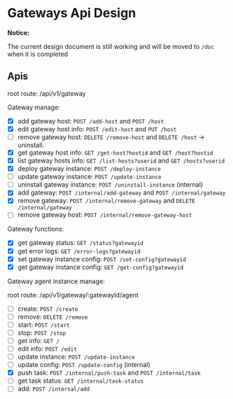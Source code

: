 # Gateways Api Design

**Notice:**

The current design document is still working and will be moved to `/doc` when it is completed

## Apis

root route: /api/v1/gateway

Gateway manage:

- [x]  add gateway host: `POST /add-host` and `POST /host`
- [x]  edit gateway host info: `POST /edit-host` and `PUT /host`
- [ ]  remove gateway host: `DELETE /remove-host` and `DELETE /host` -> uninstall.
- [x]  get gateway host info: `GET /get-host?hostid` and `GET /host?hostid`
- [x]  list gateway hosts info: `GET /list-hosts?userid` and `GET /hosts?userid`
- [x]  deploy gateway instance: `POST /deploy-instance`
- [ ]  update gateway instance: `POST /update-instance`
- [ ]  uninstall gateway instance: `POST /uninstall-instance`
(internal)
- [x]  add gateway: `POST /internal/add-gateway` and `POST /internal/gateway`
- [x]  remove gateway: `POST /internal/remove-gateway` and `DELETE /internal/gateway`
- [ ]  remove gateway host: `POST /internal/remove-gateway-host`

Gateway functions:

- [x]  get gateway status: `GET /status?gatewayid`
- [x]  get error logs: `GET /error-logs?gatewayid`
- [x]  set gateway instance config: `POST /set-config?gatewayid`
- [x]  get gateway instance config: `GET /get-config?gatewayid`

Gateway agent instance manage:

root route: /api/v1/gateway/:gatewayId/agent

- [ ]  create: `POST /create`
- [ ]  remove: `DELETE /remove`
- [ ]  start: `POST /start`
- [ ]  stop: `POST /stop`
- [ ]  get info: `GET /`
- [ ]  edit info: `POST /edit`
- [ ]  update instance: `POST /update-instance`
- [ ]  update config: `POST /update-config`
(internal)
- [x]  push task: `POST /internal/push-task` and `POST /internal/task`
- [ ]  get task status: `GET /internal/task-status`
- [ ]  add: `POST /internal/add`
